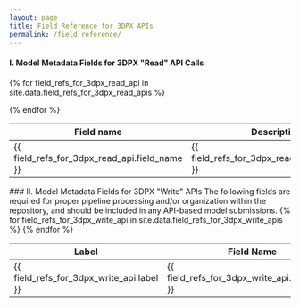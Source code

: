 ```yaml
---
layout: page 
title: Field Reference for 3DPX APIs
permalink: /field_reference/
---
```


#### I. Model Metadata Fields for 3DPX "Read" API Calls

<table class="table">
  <thead>
    <tr>
      <th>Field name</th>
      <th>Description</th>
      <th>Data Type</th>
    </tr>
  </thead>
  <tbody>

  {% for field_refs_for_3dpx_read_api in site.data.field_refs_for_3dpx_read_apis %}
  <tr>
    <td>{{ field_refs_for_3dpx_read_api.field_name }}</td>
    <td>{{ field_refs_for_3dpx_read_api.description }}</td>
    <td>{{ field_refs_for_3dpx_read_api.data_type }}</td>    
  </tr>
  {% endfor %}
  </tbody>
</table>
### II. Model Metadata Fields for 3DPX "Write" APIs
The following fields are required for proper pipeline processing and/or organization within the repository, and should be included in any API-based model submissions.

<table>
  <thead>
    <tr>
      <th>Label</th>
      <th>Field Name</th>
      <th>Field Type</th>
    </tr>
  </thead>
  <tbody>
  {% for field_refs_for_3dpx_write_api in site.data.field_refs_for_3dpx_write_apis %}
  <tr>
    <td>{{ field_refs_for_3dpx_write_api.label }}</td>
    <td>{{ field_refs_for_3dpx_write_api.field_name }}</td>
    <td>{{ field_refs_for_3dpx_write_api.field_type }}</td>    
  </tr>
  {% endfor %}
  </tbody>
</table>
